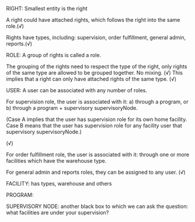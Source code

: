 RIGHT:
Smallest entity is the right

A right could have attached rights, which follows the right into the same role.(√)

Rights have types, including: supervision, order fulfillment, general admin, reports.(√)

ROLE:
A group of rights is called a role.

The grouping of the rights need to respect the type of the right, only rights of the same type 
are allowed to be grouped together. No mixing. (√)
This implies that a right can only have attached rights of the same type. (√)

USER:
A user can be associated with any number of roles. 

For supervision role, the user is associated with it:
a) through a program, or
b) through a program + supervisory supervisoryNode. 

(Case A implies that the user has supervision role for its own home facility.
Case B means that the user has supervision role for any facility user that supervisory supervisoryNode.)

(√)

For order fulfillment role, the user is associated with it:
through one or more facilities which have the warehouse type.

For general admin and reports roles, they can be assigned to any user. (√)

FACILITY: has types, warehouse and others

PROGRAM:

SUPERVISORY NODE: 
another black box to which we can ask the question: 
what facilities are under your supervision?

